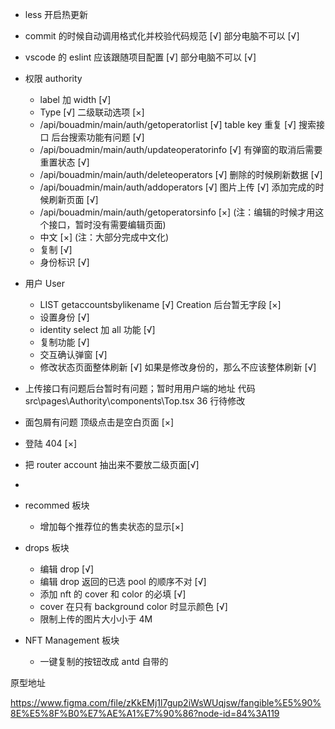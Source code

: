 - less 开启热更新
- commit 的时候自动调用格式化并校验代码规范 [√] 部分电脑不可以 [√]
- vscode 的 eslint 应该跟随项目配置 [√] 部分电脑不可以 [√]
- 权限 authority
  - label 加 width [√]
  - Type [√] 二级联动选项 [×]
  - /api/bouadmin/main/auth/getoperatorlist [√] table key 重复 [√] 搜索接口 后台搜索功能有问题 [√]
  - /api/bouadmin/main/auth/updateoperatorinfo [√] 有弹窗的取消后需要重置状态 [√]
  - /api/bouadmin/main/auth/deleteoperators [√] 删除的时候刷新数据 [√]
  - /api/bouadmin/main/auth/addoperators [√] 图片上传 [√] 添加完成的时候刷新页面 [√]
  - /api/bouadmin/main/auth/getoperatorsinfo [×] (注：编辑的时候才用这个接口，暂时没有需要编辑页面)
  - 中文 [×] (注：大部分完成中文化)
  - 复制 [√]
  - 身份标识 [√]
- 用户 User
  - LIST getaccountsbylikename [√] Creation 后台暂无字段 [×]
  - 设置身份 [√]
  - identity select 加 all 功能 [√]
  - 复制功能 [√]
  - 交互确认弹窗 [√]
  - 修改状态页面整体刷新 [√] 如果是修改身份的，那么不应该整体刷新 [√]
- 上传接口有问题后台暂时有问题；暂时用用户端的地址 代码 src\pages\Authority\components\Top.tsx 36 行待修改
- 面包屑有问题 顶级点击是空白页面 [×]
- 登陆 404 [×]
- 把 router account 抽出来不要放二级页面[√]
-

- recommed 板块
  - 增加每个推荐位的售卖状态的显示[×]
- drops 板块
  - 编辑 drop [√]
  - 编辑 drop 返回的已选 pool 的顺序不对 [√]
  - 添加 nft 的 cover 和 color 的必填 [√]
  - cover 在只有 background color 时显示颜色 [√]
  - 限制上传的图片大小小于 4M
- NFT Management 板块
  - 一键复制的按钮改成 antd 自带的

原型地址

https://www.figma.com/file/zKkEMj1l7gup2iWsWUqjsw/fangible%E5%90%8E%E5%8F%B0%E7%AE%A1%E7%90%86?node-id=84%3A119
